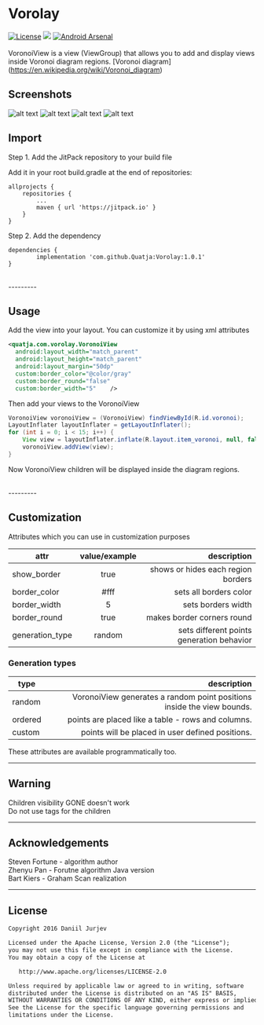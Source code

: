 # Vorolay

[![License](https://img.shields.io/badge/License-Apache%202.0-blue.svg)](http://www.apache.org/licenses/LICENSE-2.0)
[![](https://jitpack.io/v/Quatja/Vorolay.svg)](https://jitpack.io/#Quatja/Vorolay)
[![Android Arsenal](https://img.shields.io/badge/Android%20Arsenal-Vorolay-brightgreen.svg?style=flat)](https://android-arsenal.com/details/1/5001)
<br>
<br>
VoronoiView is a view (ViewGroup) that allows you to add and display views inside Voronoi diagram regions. [Voronoi diagram] (https://en.wikipedia.org/wiki/Voronoi_diagram)


## Screenshots
![alt text](https://github.com/Quatja/Vorolay/raw/master/Screenshots/screenshot_1.png "Simple diagram")
![alt text](https://github.com/Quatja/Vorolay/raw/master/Screenshots/screenshot_2.png "Settings")
![alt text](https://github.com/Quatja/Vorolay/raw/master/Screenshots/screenshot_3.png "List view")
![alt text](https://github.com/Quatja/Vorolay/raw/master/Screenshots/screenshot_4.png "Custom views")



## Import
Step 1. Add the JitPack repository to your build file

Add it in your root build.gradle at the end of repositories:

	allprojects {
		repositories {
			...
			maven { url 'https://jitpack.io' }
		}
	}
Step 2. Add the dependency

	dependencies {
	        implementation 'com.github.Quatja:Vorolay:1.0.1'
	}

<br>
---------

## Usage

Add the view into your layout. You can customize it by using xml attributes

```xml
<quatja.com.vorolay.VoronoiView
  android:layout_width="match_parent"
  android:layout_height="match_parent"
  android:layout_margin="50dp"
  custom:border_color="@color/gray"
  custom:border_round="false"
  custom:border_width="5"    />
```

Then add your views to the VoronoiView

```java
VoronoiView voronoiView = (VoronoiView) findViewById(R.id.voronoi);
LayoutInflater layoutInflater = getLayoutInflater();
for (int i = 0; i < 15; i++) {
    View view = layoutInflater.inflate(R.layout.item_voronoi, null, false);
    voronoiView.addView(view);
}
```

Now VoronoiView children will be displayed inside the diagram regions.




<br>
---------

## Customization

Attributes which you can use in customization purposes

| attr            | value/example  | description                                   |
| --------------- |:--------------:| ---------------------------------------------:|
| show_border     | true           | shows or hides each region borders            |
| border_color    | #fff           | sets all borders color                        |
| border_width    | 5              | sets borders width                            |
| border_round    | true           | makes border corners round                    |
| generation_type | random         | sets different points generation behavior     |


### Generation types
| type            | description                                                               |
| --------------- | -------------------------------------------------------------------------:|
| random          | VoronoiView generates a random point positions inside the view bounds.    |
| ordered         | points are placed like a table - rows and columns.                        |
| custom          | points will be placed in user defined positions.                          |

These attributes are available programmatically too.
<br>



---------

## Warning
Children visibility GONE doesn't work <br>
Do not use tags for the children <br>




---------

## Acknowledgements
Steven Fortune - algorithm author <br>
Zhenyu Pan - Forutne algorithm Java version <br>
Bart Kiers - Graham Scan realization <br>


---------

## License
```xml
Copyright 2016 Daniil Jurjev

Licensed under the Apache License, Version 2.0 (the "License");
you may not use this file except in compliance with the License.
You may obtain a copy of the License at

   http://www.apache.org/licenses/LICENSE-2.0

Unless required by applicable law or agreed to in writing, software
distributed under the License is distributed on an "AS IS" BASIS,
WITHOUT WARRANTIES OR CONDITIONS OF ANY KIND, either express or implied.
See the License for the specific language governing permissions and
limitations under the License.
```

